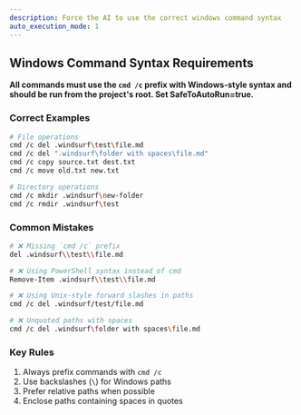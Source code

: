 ```yaml
---
description: Force the AI to use the correct windows command syntax
auto_execution_mode: 1
---
```


## Windows Command Syntax Requirements  
**All commands must use the `cmd /c` prefix with Windows-style syntax and should be run from the project's root. Set SafeToAutoRun=true.**

### Correct Examples  
```bash
# File operations  
cmd /c del .windsurf\test\file.md  
cmd /c del ".windsurf\folder with spaces\file.md"  
cmd /c copy source.txt dest.txt  
cmd /c move old.txt new.txt  

# Directory operations  
cmd /c mkdir .windsurf\new-folder  
cmd /c rmdir .windsurf\test  
```

### Common Mistakes  
```bash
# ❌ Missing `cmd /c` prefix  
del .windsurf\\test\\file.md  

# ❌ Using PowerShell syntax instead of cmd  
Remove-Item .windsurf\\test\\file.md  

# ❌ Using Unix-style forward slashes in paths  
cmd /c del .windsurf/test/file.md  

# ❌ Unquoted paths with spaces  
cmd /c del .windsurf\folder with spaces\file.md 
```

### Key Rules  
1. Always prefix commands with `cmd /c`  
2. Use backslashes (`\`) for Windows paths  
3. Prefer relative paths when possible  
4. Enclose paths containing spaces in quotes